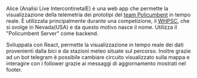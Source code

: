 Alice (Analisi Live IntercontinetalE) è una web app che permette la visualizzazione della telemetria dei prototipi del [team Policumbent](https://www.policumbent.it) in tempo reale. È utilizzata principalmente durante una competizione, il [WHPSC](http://ihpva.org/whpsc/), che si svolge in Nevada(USA) e da questo motivo nasce il nome. Utilizza il "Policumbent Server" come backend.

Sviluppata con React, permette la visualizzazione in tempo reale dei dati provenienti dalla bici e da stazioni meteo situate sul percorso.
Inoltre grazie ad un bot telegram è possibile cambiare circuito visualizzato sulla mappa e interagire con i follower grazie ai messaggi di aggiornamento mostrati nel footer.
